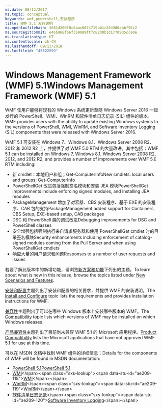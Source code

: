 ```yaml
---
ms.date: 08/12/2017
ms.topic: conceptual
keywords: wmf,powershell,安装程序
title: WMF 5.1 发行说明
ms.openlocfilehash: 3081d200f0c6aac6074719bb1c204900aabf96c2
ms.sourcegitcommit: e46b868f56f359909ff7c8230b1d1770935cce0e
ms.translationtype: HT
ms.contentlocale: zh-CN
ms.lasthandoff: 09/13/2018
ms.locfileid: "45522899"
---
```

# <a name="windows-management-framework-wmf-51"></a><span data-ttu-id="ae209-103">Windows Management Framework (WMF) 5.1</span><span class="sxs-lookup"><span data-stu-id="ae209-103">Windows Management Framework (WMF) 5.1</span></span> #

<span data-ttu-id="ae209-104">WMF 使用户能够将现有的 Windows 系统更新至随 Windows Server 2016 一起发行的 PowerShell、WMI、WinRM 和软件清单日志记录 (SIL) 组件的版本。</span><span class="sxs-lookup"><span data-stu-id="ae209-104">WMF provides users with the ability to update existing Windows systems to the versions of PowerShell, WMI, WinRM, and Software Inventory Logging (SIL) components that were released with Windows Server 2016.</span></span>

<span data-ttu-id="ae209-105">WMF 5.1 可安装在 Windows 7、Windows 8.1、Windows Server 2008 R2、2012 和 2012 R2 上，并提供了对 WMF 5.0 RTM 的大量改进，其中包括：</span><span class="sxs-lookup"><span data-stu-id="ae209-105">WMF 5.1 can be installed on Windows 7, Windows 8.1, Windows Server 2008 R2, 2012, and 2012 R2, and provides a number of improvements over WMF 5.0 RTM including:</span></span>

- <span data-ttu-id="ae209-106">新 cmdlet：本地用户和组；Get-ComputerInfo</span><span class="sxs-lookup"><span data-stu-id="ae209-106">New cmdlets: local users and groups; Get-ComputerInfo</span></span>
- <span data-ttu-id="ae209-107">PowerShellGet 改进包括强制签名模块和安装 JEA 模块</span><span class="sxs-lookup"><span data-stu-id="ae209-107">PowerShellGet improvements include enforcing signed modules, and installing JEA modules</span></span>
- <span data-ttu-id="ae209-108">PackageManagement 增加了对容器、CBS 安装程序、基于 EXE 的安装程序、CAB 包的支持</span><span class="sxs-lookup"><span data-stu-id="ae209-108">PackageManagement added support for Containers, CBS Setup, EXE-based setup, CAB packages</span></span>
- <span data-ttu-id="ae209-109">DSC 和 PowerShell 类的调试改进</span><span class="sxs-lookup"><span data-stu-id="ae209-109">Debugging improvements for DSC and PowerShell classes</span></span>
- <span data-ttu-id="ae209-110">安全增强包括强制执行来自请求服务器和使用 PowerShellGet cmdlet 时的目录签名模块</span><span class="sxs-lookup"><span data-stu-id="ae209-110">Security enhancements including enforcement of catalog-signed modules coming from the Pull Server and when using PowerShellGet cmdlets</span></span>
- <span data-ttu-id="ae209-111">响应大量的用户请求和问题</span><span class="sxs-lookup"><span data-stu-id="ae209-111">Responses to a number of user requests and issues</span></span>

<span data-ttu-id="ae209-112">若要了解此版本中的新增功能，请浏览[新方案和功能](https://docs.microsoft.com/powershell/wmf/5.1/scenarios-features)下列出的主题。</span><span class="sxs-lookup"><span data-stu-id="ae209-112">To learn about what is new in this release, browse the topics listed under [New Scenarios and Features](https://docs.microsoft.com/powershell/wmf/5.1/scenarios-features).</span></span>

<span data-ttu-id="ae209-113">[安装和配置](https://docs.microsoft.com/powershell/wmf/5.1/install-configure)主题列出了安装和配置的相关要求，并提供 WMF 的安装说明。</span><span class="sxs-lookup"><span data-stu-id="ae209-113">The [Install and Configure](https://docs.microsoft.com/powershell/wmf/5.1/install-configure) topic lists the requirements and provides installation instructions for WMF.</span></span>

<span data-ttu-id="ae209-114">[兼容性](https://docs.microsoft.com/powershell/wmf/5.1/compatibility)主题列出了可以在哪些 Windows 版本上安装哪些版本的 WMF。</span><span class="sxs-lookup"><span data-stu-id="ae209-114">The [Compatibility](https://docs.microsoft.com/powershell/wmf/5.1/compatibility) topic lists which versions of WMF may be installed on which Windows releases.</span></span>

<span data-ttu-id="ae209-115">[产品兼容性](https://docs.microsoft.com/powershell/wmf/5.1/productincompat)主题列出了目前尚未兼容 WMF 5.1 的 Microsoft 应用程序。</span><span class="sxs-lookup"><span data-stu-id="ae209-115">[Product Compatibility](https://docs.microsoft.com/powershell/wmf/5.1/productincompat) lists the Microsoft applications that have not approved WMF 5.1 for use at this time.</span></span>

<span data-ttu-id="ae209-116">可以在 MSDN 文档中找到 WMF 组件的详细信息：</span><span class="sxs-lookup"><span data-stu-id="ae209-116">Details for the components of WMF will be found in MSDN documentation:</span></span>

- [<span data-ttu-id="ae209-117">PowerShell 5.1</span><span class="sxs-lookup"><span data-stu-id="ae209-117">PowerShell 5.1</span></span>](https://docs.microsoft.com/powershell/)
- <span data-ttu-id="ae209-118">[WMI](https://msdn.microsoft.com/library/jj152383(v=vs.85).aspx)</span><span class="sxs-lookup"><span data-stu-id="ae209-118">[WMI](https://msdn.microsoft.com/library/jj152383(v=vs.85).aspx)</span></span>
- <span data-ttu-id="ae209-119">[WinRM](https://msdn.microsoft.com/library/aa384426(v=vs.85).aspx)</span><span class="sxs-lookup"><span data-stu-id="ae209-119">[WinRM](https://msdn.microsoft.com/library/aa384426(v=vs.85).aspx)</span></span>
- <span data-ttu-id="ae209-120">[软件清单日志记录](https://technet.microsoft.com/library/dn383584(v=ws.11).aspx)</span><span class="sxs-lookup"><span data-stu-id="ae209-120">[Software Inventory Logging](https://technet.microsoft.com/library/dn383584(v=ws.11).aspx)</span></span>
